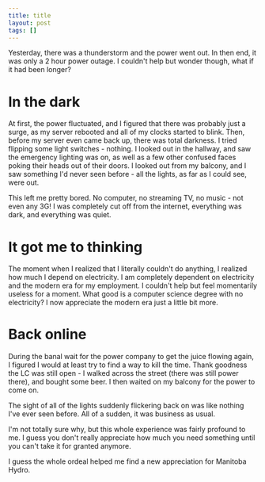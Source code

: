 ```yaml
---
title: title
layout: post
tags: []
---
```



Yesterday, there was a thunderstorm and the power went out. In then end, it was only a 2 hour power outage. I couldn't help but wonder though, what if it had been longer?

In the dark
===========

At first, the power fluctuated, and I figured that there was probably just a surge, as my server rebooted and all of my clocks started to blink. Then, before my server even came back up, there was total darkness. I tried flipping some light switches - nothing. I looked out in the hallway, and saw the emergency lighting was on, as well as a few other confused faces poking their heads out of their doors. I looked out from my balcony, and I saw something I'd never seen before - all the lights, as far as I could see, were out.

This left me pretty bored. No computer, no streaming TV, no music - not even any 3G! I was completely cut off from the internet, everything was dark, and everything was quiet.

It got me to thinking
=====================

The moment when I realized that I literally couldn't do anything, I realized how much I depend on electricity. I am completely dependent on electricity and the modern era for my employment. I couldn't help but feel momentarily useless for a moment. What good is a computer science degree with no electricity? I now appreciate the modern era just a little bit more.

Back online
===========

During the banal wait for the power company to get the juice flowing again, I figured I would at least try to find a way to kill the time. Thank goodness the LC was still open - I walked across the street (there was still power there), and bought some beer. I then waited on my balcony for the power to come on.

The sight of all of the lights suddenly flickering back on was like nothing I've ever seen before. All of a sudden, it was business as usual.

I'm not totally sure why, but this whole experience was fairly profound to me. I guess you don't really appreciate how much you need something until you can't take it for granted anymore.

I guess the whole ordeal helped me find a new appreciation for Manitoba Hydro.
